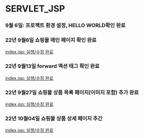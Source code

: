 
# SERVLET_JSP
### 9월 6일: 프로젝트 환경 설정, HELLO WORLD확인 완료

### 22년 9월6일 쇼핑몰 메인 페이지 확인 완료
[index.jsp: 실행/수정 완료](https://github.com/ChuminChu/20211031_SEVLET/blob/main/index.jsp)

### 22년 9월13일 forward 액션 태그 확인 완료
[index.jsp: 실행/수정 완료](https://github.com/ChuminChu/20211031_SEVLET/blob/main/index.jsp)

### 22년 9월27일 쇼핑몰 상품 목록 페이지(이미지 포함) 추가 완료
[index.jsp: 실행/수정 완료](https://github.com/ChuminChu/20211031_SEVLET/blob/main/WEB-INF/src/dao/ProductRepository.java)

### 22년 10월04일 쇼핑몰 상품 상세 페이지 추간
[index.jsp: 실행/수정 완료](https://github.com/ChuminChu/20211031_SEVLET/blob/main/product_detail.jsp)